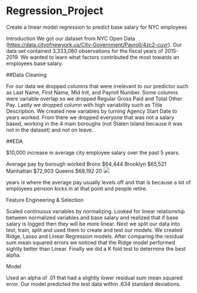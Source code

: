 # Regression_Project
Create a linear model regression to predict base salary for NYC employees

Introduction We got our dataset from NYC Open Data (https://data.cityofnewyork.us/City-Government/Payroll/4zc2-cuvr). Our data set contained 3,333,080 observations for the fiscal years of 2015-2019. We wanted to learn what factors contributed the most towards an employees base salary.

##Data Cleaning

For our data we dropped columns that were irrelevant to our predictor such as Last Name, First Name, Mid Init, and Payroll Number. Some columns were variable overlap so we dropped Regular Gross Paid and Total Other Pay. Lastly we dropped column with high variability such as Title Description. We created new variables by turning Agency Start Date to years worked. From there we dropped everyone that was not a salary based, working in the 4 main boroughs (not Staten Island because it was not in the dataset) and not on leave.

##EDA

$10,000 increase in average city employee salary over the past 5 years. 

Average pay by borough worked Bronx $64,444 Brooklyn $65,521 Manhattan $72,903 Queens $68,192 20 
![](NYC-Salary-Regression-Project/images/salary_borough.png)

years is where the average pay usually levels off and that is because a lot of employees pension kicks in at that point and people retire.

Feature Engineering & Selection

Scaled continuous variables by normalizing. Looked for linear relationship between normalized variables and base salary and realized that if base salary is logged then they will be more linear. Next we split our data into test, train, split and used them to create and test our models. We created Ridge, Lasso and Linear Regression models. After comparing the residual sum mean squared errors we noticed that the Ridge model performed sightly better than Linear. Finally we did a K fold test to determine the best alpha.

Model

Used an alpha of .01 that had a slightly lower residual sum mean squared error. Our model predicted the test data within .634 standard deviations.
